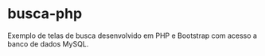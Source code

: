 # busca-php
Exemplo de telas de busca desenvolvido em PHP e Bootstrap com acesso a banco de dados MySQL. 
